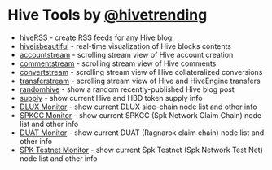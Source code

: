 
# Hive Tools by [@hivetrending](https://hive.blog/@hivetrending)

* [hiveRSS](https://hiverss.com) - create RSS feeds for any Hive blog
* [hiveisbeautiful](./hiveisbeautiful) - real-time visualization of Hive blocks contents
* [accountstream](./accountstream) - scrolling stream view of Hive account creation
* [commentstream](./commentstream) - scrolling stream view of Hive comments
* [convertstream](./convertstream) - scrolling stream view of Hive collateralized conversions
* [transferstream](./transferstream) - scrolling stream view of Hive and HiveEngine transfers
* [randomhive](./randomhive) - show a random recently-published Hive blog post
* [supply](./supply) - show current Hive and HBD token supply info
* [DLUX Monitor](./dluxmonitor) - show current DLUX side-chain node list and other info
* [SPKCC Monitor](./spkccmonitor) - show current SPKCC (Spk Network Claim Chain) node list and other info
* [DUAT Monitor](./duatmonitor) - show current DUAT (Ragnarok claim chain) node list and other info
* [SPK Testnet Monitor](./spktestmonitor) - show current Spk Testnet (Spk Network Test Net) node list and other info
